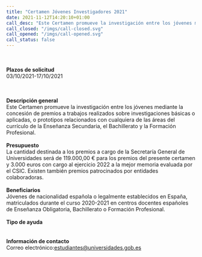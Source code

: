 ```yaml
---
title: "Certamen Jóvenes Investigadores 2021"
date: 2021-11-12T14:20:10+01:00
call_desc: "Este Certamen promueve la investigación entre los jóvenes mediante la concesión de premios a trabajos ..."
call_closed: "/imgs/call-closed.svg"
call_opened: "/imgs/call-opened.svg"
call_status: false
---
```

<br><br><b>Plazos de solicitud</b><br>
03/10/2021-17/10/2021

<br><br><b>Descripción general</b><br>
Este Certamen promueve la investigación entre los jóvenes mediante la concesión de premios a trabajos realizados sobre investigaciones básicas o aplicadas, o prototipos relacionados con cualquiera de las áreas del currículo de la Enseñanza Secundaria, el Bachillerato y la Formación Profesional.
<br><br><b>Presupuesto</b><br> 
La cantidad destinada a los premios a cargo de la Secretaría General de Universidades será de 119.000,00 € para los premios del presente certamen y 3.000 euros con cargo al ejercicio 2022 a la mejor memoria evaluada por el CSIC. Existen también premios patrocinados por entidades colaboradoras.
<br><br><b>Beneficiarios</b><br> 
Jóvenes de nacionalidad española o legalmente establecidos en España, matriculados durante el curso 2020-2021 en centros docentes españoles de Enseñanza Obligatoria, Bachillerato o Formación Profesional.
<br><br><b>Tipo de ayuda</b><br> 
<br><br><b>Información de contacto</b><br> 
Correo electrónico:<a href="mailto:estudiantes@universidades.gob.es">estudiantes@universidades.gob.es</a>


